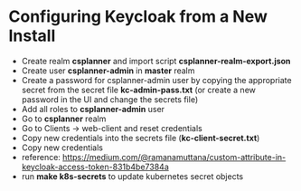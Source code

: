 # Configuring Keycloak from a New Install

- Create realm __csplanner__ and import script __csplanner-realm-export.json__
- Create user __csplanner-admin__ in __master__ realm
- Create a password for csplanner-admin user by copying the appropriate secret from the secret file __kc-admin-pass.txt__ (or create a new password in the UI and change the secrets file) 
- Add all roles to __csplanner-admin__ user
- Go to __csplanner__ realm
- Go to Clients -> web-client and reset credentials
- Copy new credentials into the secrets file (__kc-client-secret.txt__)
- Copy new credentials
- reference: https://medium.com/@ramanamuttana/custom-attribute-in-keycloak-access-token-831b4be7384a
- run __make k8s-secrets__ to update kubernetes secret objects
